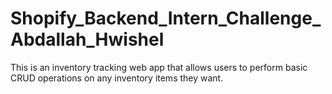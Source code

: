# Shopify_Backend_Intern_Challenge_Abdallah_Hwishel
This is an inventory tracking web app that allows users to perform basic CRUD operations on any inventory items they want.
